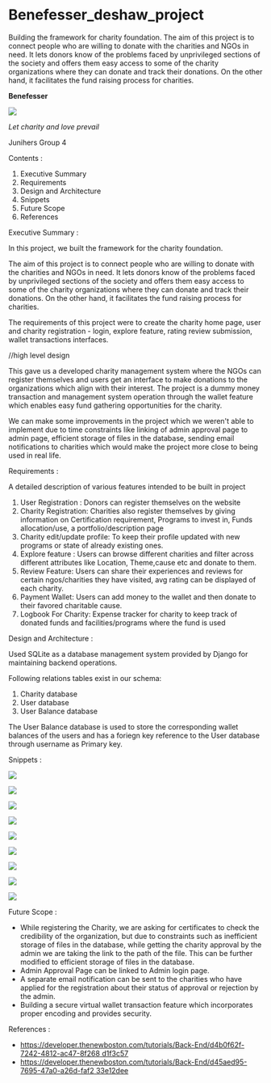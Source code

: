 # Benefesser_deshaw_project
Building the framework for charity foundation. The aim of this project is to connect people who are willing to donate with the charities and NGOs in need. It lets donors know of the problems faced by unprivileged sections of the society and offers them easy access to some of the charity organizations where they can donate and track their donations. On the other hand, it facilitates the fund raising process for charities.


**Benefesser**

![](img/Aspose.Words.42c11547-ec85-4f10-b3ed-d11c0c07e7d8.001.png)

*Let charity and love prevail*

Junihers Group 4

Contents :

1. Executive Summary
1. Requirements
1. Design and Architecture
1. Snippets
1. Future Scope
1. References

Executive Summary :

In this project, we built the framework for the charity foundation.

The aim of this project is to connect people who are willing to donate with the charities and NGOs in need. It lets donors know of the problems faced by unprivileged sections of the society and offers them easy access to some of the charity organizations where they can donate and track their donations. On the other hand, it facilitates the fund raising process for charities.

The requirements of this project were to create the charity home page, user and charity registration - login, explore feature, rating review submission, wallet transactions interfaces.

//high level design

This gave us a developed charity management system where the NGOs can register themselves and users get an interface to make donations to the organizations which align with their interest. The project is a dummy money transaction and management system operation through the wallet feature which enables easy fund gathering opportunities for the charity.

We can make some improvements in the project which we weren't able to implement due to time constraints like linking of admin approval page to admin page, efficient storage of files in the database, sending email notifications to charities which would make the project more close to being used in real life.

Requirements :

A detailed description of various features intended to be built in project

1. User Registration : Donors can register themselves on the website
2. Charity Registration: Charities also register themselves by giving information on Certification requirement, Programs to invest in, Funds allocation/use, a portfolio/description page
2. Charity edit/update profile: To keep their profile updated with new programs or state of already existing ones.
2. Explore feature : Users can browse different charities and filter across different attributes like Location, Theme,cause etc and donate to them.
2. Review Feature: Users can share their experiences and reviews for certain ngos/charities they have visited, avg rating can be displayed of each charity.
2. Payment Wallet: Users can add money to the wallet and then donate to their favored charitable cause.
2. Logbook For Charity: Expense tracker for charity to keep track of donated funds and facilities/programs where the fund is used

Design and Architecture :

Used SQLite as a database management system provided by Django for maintaining backend operations.

Following relations tables exist in our schema:

1. Charity database
1. User database
1. User Balance database

The User Balance database is used to store the corresponding wallet balances of the users and has a foriegn key reference to the User database through username as Primary key.

Snippets :

![](img/Aspose.Words.42c11547-ec85-4f10-b3ed-d11c0c07e7d8.002.jpeg)

![](img/Aspose.Words.42c11547-ec85-4f10-b3ed-d11c0c07e7d8.003.jpeg)

![](img/Aspose.Words.42c11547-ec85-4f10-b3ed-d11c0c07e7d8.004.jpeg)

![](img/Aspose.Words.42c11547-ec85-4f10-b3ed-d11c0c07e7d8.005.jpeg)

![](img/Aspose.Words.42c11547-ec85-4f10-b3ed-d11c0c07e7d8.006.jpeg)

![](img/Aspose.Words.42c11547-ec85-4f10-b3ed-d11c0c07e7d8.007.jpeg)

![](img/Aspose.Words.42c11547-ec85-4f10-b3ed-d11c0c07e7d8.008.jpeg)

![](img/Aspose.Words.42c11547-ec85-4f10-b3ed-d11c0c07e7d8.009.jpeg)

![](img/Aspose.Words.42c11547-ec85-4f10-b3ed-d11c0c07e7d8.010.jpeg)

Future Scope :

- While registering the Charity, we are asking for certificates to check the credibility of the organization, but due to constraints such as inefficient storage of files in the database, while getting the charity approval by the admin we are taking the link to the path of the file. This can be further modified to efficient storage of files in the database.
- Admin Approval Page can be linked to Admin login page.
- A separate email notification can be sent to the charities who have applied for the registration about their status of approval or rejection by the admin.
- Building a secure virtual wallet transaction feature which incorporates proper encoding and provides security.

References :

- [https://developer.thenewboston.com/tutorials/Back-End/d4b0f62f-7242-4812-ac47-8f268 d1f3c57](https://developer.thenewboston.com/tutorials/Back-End/d4b0f62f-7242-4812-ac47-8f268d1f3c57)
- [https://developer.thenewboston.com/tutorials/Back-End/d45aed95-7695-47a0-a26d-faf2 33e12dee](https://developer.thenewboston.com/tutorials/Back-End/d45aed95-7695-47a0-a26d-faf233e12dee)
